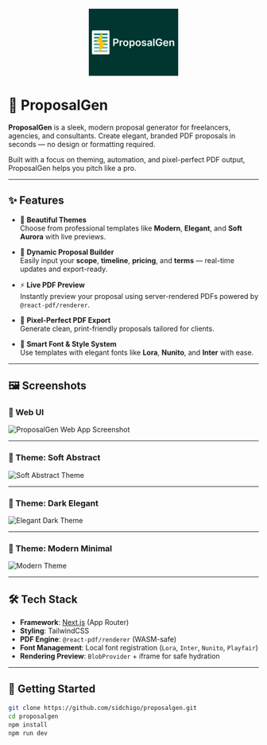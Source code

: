 <p align="center">
  <img src="./public/logosplash.png" alt="ProposalGen Logo" width="180" />
</p>

# 📑 ProposalGen

**ProposalGen** is a sleek, modern proposal generator for freelancers, agencies, and consultants. Create elegant, branded PDF proposals in seconds — no design or formatting required.

Built with a focus on theming, automation, and pixel-perfect PDF output, ProposalGen helps you pitch like a pro.

---

## ✨ Features

-   🎨 **Beautiful Themes**  
    Choose from professional templates like **Modern**, **Elegant**, and **Soft Aurora** with live previews.

-   📝 **Dynamic Proposal Builder**  
    Easily input your **scope**, **timeline**, **pricing**, and **terms** — real-time updates and export-ready.

-   ⚡ **Live PDF Preview**  
    Instantly preview your proposal using server-rendered PDFs powered by `@react-pdf/renderer`.

-   📄 **Pixel-Perfect PDF Export**  
    Generate clean, print-friendly proposals tailored for clients.

-   🧠 **Smart Font & Style System**  
    Use templates with elegant fonts like **Lora**, **Nunito**, and **Inter** with ease.

---

## 🖼️ Screenshots

### 🧩 Web UI

<img src="./screenshots/form-preview.png" alt="ProposalGen Web App Screenshot" />

---

### 🎨 Theme: Soft Abstract

<img src="./screenshots/abstract.png" alt="Soft Abstract Theme" width="600" />

---

### 🌙 Theme: Dark Elegant

<img src="./screenshots/elegant.png" alt="Elegant Dark Theme" width="600" />

---

### 💼 Theme: Modern Minimal

<img src="./screenshots/modern.png" alt="Modern Theme" width="600" />

---

## 🛠️ Tech Stack

-   **Framework**: [Next.js](https://nextjs.org/) (App Router)
-   **Styling**: TailwindCSS
-   **PDF Engine**: `@react-pdf/renderer` (WASM-safe)
-   **Font Management**: Local font registration (`Lora`, `Inter`, `Nunito`, `Playfair`)
-   **Rendering Preview**: `BlobProvider` + iframe for safe hydration

---

## 🚀 Getting Started

```bash
git clone https://github.com/sidchigo/proposalgen.git
cd proposalgen
npm install
npm run dev
```
